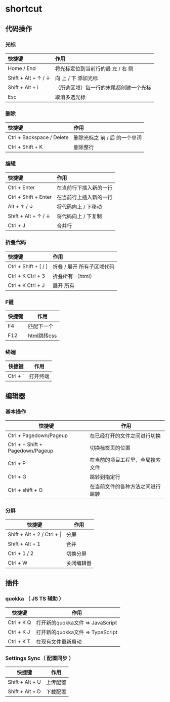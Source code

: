 # shortcut

## 代码操作

### 光标

| 快捷键              | 作用                                   |
| :------------------ | :------------------------------------- |
| Home / End          | 将光标定位到当前行的最 左 / 右 侧      |
| Shift + Alt + ↑ / ↓ | 向 上 / 下 添加光标                    |
| Shift + Alt + i     | （所选区域）每一行的末尾都创建一个光标 |
| Esc                 | 取消多选光标                           |



### 删除

| 快捷键                    | 作用                          |
| :------------------------ | :---------------------------- |
| Ctrl + Backspace / Delete | 删除光标之 前 / 后 的一个单词 |
| Ctrl + Shift + K          | 删除整行                      |



### 编辑

| 快捷键               | 作用                   |
| :------------------- | :--------------------- |
| Ctrl + Enter         | 在当前行下插入新的一行 |
| Ctrl + Shift + Enter | 在当前行上插入新的一行 |
| Alt + ↑ / ↓          | 将代码向上 / 下移动    |
| Shift + Alt + ↑ / ↓  | 将代码向上 / 下复制    |
| Ctrl + J             | 合并行                 |



### 折叠代码

| 快捷键               | 作用                       |
| :------------------- | :------------------------- |
| Ctrl + Shift + [ / ] | 折叠 / 展开 所有子区域代码 |
| Ctrl + K Ctrl + 3    | 折叠所有 （html）          |
| Ctrl + K Ctrl + J    | 展开 所有                  |



### F键

| 快捷键 | 作用        |
| ------ | ----------- |
| F4     | 匹配下一个  |
| F12    | html跳转css |



### 终端

| 快捷键   | 作用     |
| -------- | -------- |
| Ctrl + ` | 打开终端 |



## 编辑器

### 基本操作

| 快捷键                           | 作用                             |
| -------------------------------- | -------------------------------- |
| Ctrl + Pagedown/Pageup           | 在已经打开的文件之间进行切换     |
| Ctrl + + Shift + Pagedown/Pageup | 切换标签页的位置                 |
| Ctrl + P                         | 在当前的项目工程里，全局搜索文件 |
| Ctrl + G                         | 跳转到指定行                     |
| Ctrl + shift + O                 | 在当前文件的各种方法之间进行跳转 |



### 分屏

| 快捷键                      | 作用       |
| --------------------------- | ---------- |
| Shift + Alt + 2 / Ctrl + \| | 分屏       |
| Shift + Alt + 1             | 合并       |
| Ctrl + 1 / 2                | 切换分屏   |
| Ctrl + W                    | 关闭编辑器 |



## 插件

### quokka （ JS TS 辅助 ）

| 快捷键     | 作用                             |
| ---------- | -------------------------------- |
| Ctrl + K Q | 打开新的quokka文件 => JavaScript |
| Ctrl + K J | 打开新的quokka文件 => TypeScript |
| Ctrl + K T | 在现有文件重新启动               |



 ### Settings Sync（ 配置同步 ）

| 快捷键          | 作用     |
| --------------- | -------- |
| Shift + Alt + U | 上传配置 |
| Shift + Alt + D | 下载配置 |

